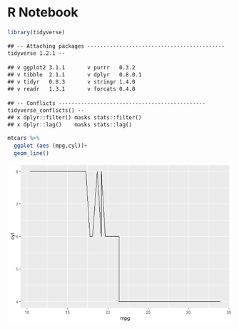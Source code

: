 R Notebook
================

``` r
library(tidyverse)
```

    ## -- Attaching packages ------------------------------------------- tidyverse 1.2.1 --

    ## v ggplot2 3.1.1       v purrr   0.3.2  
    ## v tibble  2.1.1       v dplyr   0.8.0.1
    ## v tidyr   0.8.3       v stringr 1.4.0  
    ## v readr   1.3.1       v forcats 0.4.0

    ## -- Conflicts ---------------------------------------------- tidyverse_conflicts() --
    ## x dplyr::filter() masks stats::filter()
    ## x dplyr::lag()    masks stats::lag()

``` r
mtcars %>% 
  ggplot (aes (mpg,cyl))+
  geom_line()
```

![](README_files/figure-markdown_github/unnamed-chunk-2-1.png)
